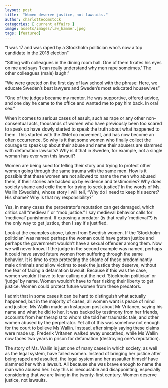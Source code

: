 ```yaml
---
layout: post
title:  "Women deserve justice, not lawsuits."
author: charlottecomstock 
categories: [ current affairs ]
image: assets/images/law_hammer.jpeg
tags: [featured]
---
```

“I was 17 and was raped by a Stockholm politician who’s now a top candidate in the 2018 election”

“Sitting with colleagues in the dining room hall. One of them fixates his eyes on me and says ‘I can really understand why men rape someimes.’ The other colleagues (male) laugh.”

“We were greeted on the first day of law school with the phrase: Here, we educate Sweden’s best lawyers and Sweden’s most educated housewives”

“One of the judges became my mentor. He was supportive, offered advice, and one day he came to the office and wanted me to pay him back. In oral sex.” 

When it comes to serious cases of assult, such as rape or any other non-consentual acts, thousands of women who have previously been too scared to speak up have slowly started to speak the truth about what happened to them. This started with the #MeToo movement, and has now become an often occurrence. So why is it that some women who finally collect the courage to speak up about their abuse and name their abusers are slammed with defamation lawsuits? Why is it that in Sweden, for example, not a single woman has ever won this lawsuit? 

Women are being sued for telling their story and trying to protect other women going through the same trauma with the same men. How is it possible that these women are not allowed to name the men who abused them, if their stories are backed up by evidence and testimonies? Why does society shame and exile them for trying to seek justice? In the words of Ms. Wallin (Swedish), whose story I will tell, “Why do I need to keep his secret? His shame? Why is that my responsibility?” 

Yes, in many cases the perpetrator’s reputation can get damaged, which critics call “medieval” or “mob justice.” I say medieval behavior calls for ‘medieval’ punishment. If exposing a predator (is that really ‘medieval’?) is the only way to get justice, then I say it's justified.
 
Look at the examples above, taken from Swedish women. If the ‘Stockholm politician’ was named perhaps the woman could have gotten justice and perhaps the government wouldn’t have a sexual offender among them. Now we will never know. If the judge in the second example was named, perhaps it could have saved future women from suffering through the same behavior. It is time to stop protecting the shame of these predominantly male criminals and allow victims to seek the justice they deserve, without the fear of facing a defamation lawsuit. Because if this was the case, women wouldn't have to fear calling out the next ‘Stockholm politician’ or ‘judge’ by name. Women wouldn’t have to fear risking their liberty to get justice. Women could protect future women from these predators.

I admit that in some cases it can be hard to distinguish what actually happened, but in the majority of cases, all women want is peace of mind and justice. Ms Wallin made an Instagram post about Mr Vritanen, saying his name and what he did to her. It was backed by testimony from her friends, accounts from her therapist to whom she told her traumatic tale, and other women abused by the perpetrator. Yet all of this was somehow not enough for the court to believe Ms Wallin. Instead, after simply saying these claims were made up, Frederik Vritanen walked away unscathed, while Ms Wallin now faces two years in prison for defamation (destroying one’s reputation). 

The story of Ms. Wallin is just one of many cases in which society, as well as the legal system, have failed women. Instead of bringing her justice after being raped and assulted, the legal system and her assaulter himself have slammed her with a lawsuit. All because she was brave enough to name the man who abused her. I say this is inexcusable and disappointing, especially considering that we are living in the twenty-first century. Women deserve justice, not lawsuits.
